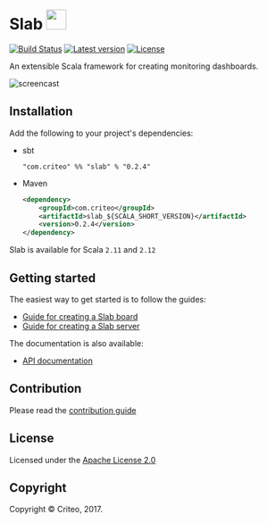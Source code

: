 # Slab <img src="https://criteo.github.io/slab/public/logo.png" height="36">

[![Build Status](https://travis-ci.org/criteo/slab.svg?branch=master)](https://travis-ci.org/criteo/slab)
[![Latest version](https://index.scala-lang.org/criteo/slab/slab/latest.svg)](https://index.scala-lang.org/criteo/slab/slab)
[![License](https://img.shields.io/badge/License-Apache%202.0-blue.svg)](https://opensource.org/licenses/Apache-2.0)


An extensible Scala framework for creating monitoring dashboards.

![screencast](https://criteo.github.io/slab/public/slab.gif)

## Installation

Add the following to your project's dependencies:

- sbt

    `"com.criteo" %% "slab" % "0.2.4"`

- Maven

    ```xml
    <dependency>
        <groupId>com.criteo</groupId>
        <artifactId>slab_${SCALA_SHORT_VERSION}</artifactId>
        <version>0.2.4</version>
    </dependency>
    ```

Slab is available for Scala `2.11` and `2.12`

## Getting started

The easiest way to get started is to follow the guides:
- [Guide for creating a Slab board](https://criteo.github.com/slab/examples/SimpleBoard.scala.html)
- [Guide for creating a Slab server](https://criteo.github.com/slab/examples/Launcher.scala.html)


The documentation is also available:
- [API documentation](https://criteo.github.com/slab/api/com/criteo/slab)

## Contribution

Please read the [contribution guide](/CONTRIBUTING.md)

## License

Licensed under the [Apache License 2.0](/LICENSE)

## Copyright

Copyright © Criteo, 2017.
